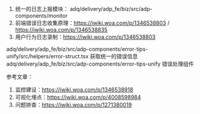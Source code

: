 1. 统一的日志上报模块： adq/delivery/adp_fe/biz/src/adp-components/monitor
2. 前端错误日志收集原理：https://iwiki.woa.com/p/1346538803   / https://iwiki.woa.com/p/1346538835
3. 用户行为日志录制：https://iwiki.woa.com/p/1346538803



adq/delivery/adp_fe/biz/src/adp-components/error-tips-unify/src/helpers/error-struct.tsx   获取统一的错误信息
adq/delivery/adp_fe/biz/src/adp-components/error-tips-unify   错误处理组件





参考文章：

1. 监控建设：https://iwiki.woa.com/p/1346538918
2. 可视化埋点：https://iwiki.woa.com/p/4008598984
3. 问题排查：https://iwiki.woa.com/p/1271380019